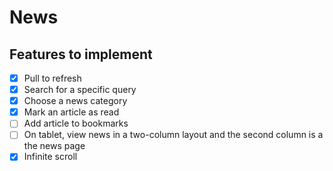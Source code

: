 # News

## Features to implement
- [x] Pull to refresh
- [x] Search for a specific query
- [x] Choose a news category
- [x] Mark an article as read
- [ ] Add article to bookmarks
- [ ] On tablet, view news in a two-column layout and the second column is a the news page
- [x] Infinite scroll
